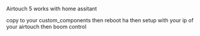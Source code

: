 Airtouch 5 works with home assitant

copy to your custom_components then reboot ha then setup with your ip of your airtouch then boom control 
